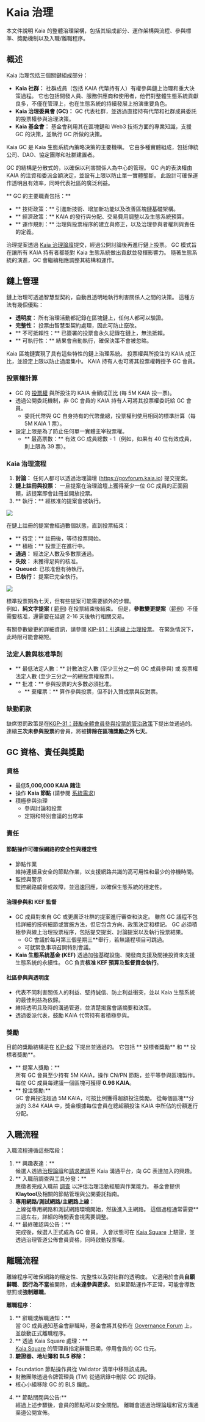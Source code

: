 # Kaia 治理

本文件說明 Kaia 的整體治理架構，包括其組成部分、運作架構與流程、參與標準、獎勵機制以及入職/離職程序。

## 概述

Kaia 治理包括三個關鍵組成部分：

- **Kaia 社群：** 社群成員（包括 KAIA 代幣持有人）有權參與鏈上治理和重大決策過程。 它也包括開發人員、服務供應商和使用者，他們對整體生態系統貢獻良多，不僅在管理上，也在生態系統的持續發展上扮演重要角色。
- **Kaia 治理委員會 (GC)：** GC 代表社群，並透過直接持有代幣和社群成員委託的投票權參與治理決策。
- **Kaia 基金會：** 基金會利用其在區塊鏈和 Web3 技術方面的專業知識，支援 GC 的決策，並執行 GC 所做的決策。

Kaia GC 是 Kaia 生態系統內策略決策的主要機構。 它由多種實體組成，包括傳統公司、DAO、協定團隊和社群建置者。

GC 的結構是分散式的，以確保以利害關係人為中心的管理。 GC 內的表決權由 KAIA 的注資和委派金額決定，並設有上限以防止單一實體壟斷。 此設計可確保運作透明且有效率，同時代表社區的廣泛利益。

\*\* GC 的主要職責包括：\*\*

- \*\* 技術政策：\*\* 引進新技術、增加新功能以及改善區塊鏈基礎架構。
- \*\* 經濟政策：\*\* KAIA 的發行與分配、交易費用調整以及生態系統預算。
- \*\* 運作規則：\*\* 治理與投票程序的建立與修正，以及治理參與者權利與責任的定義。

治理提案透過 [Kaia 治理論壇](https://govforum.kaia.io/)提交，經過公開討論後再進行鏈上投票。 GC 模式旨在讓所有 KAIA 持有者都能對 Kaia 生態系統做出貢獻並發揮影響力。 隨著生態系統的演進，GC 會繼續相應調整其結構和運作。

## 鏈上管理

鏈上治理可透過智慧型契約，自動且透明地執行利害關係人之間的決策。 這種方法有幾個優點：

- **透明度：** 所有治理活動都記錄在區塊鏈上，任何人都可以驗證。
- **完整性：** 投票由智慧型契約處理，因此可防止竄改。
- \*\* 不可抵賴性：\*\* 已簽署的投票會永久記錄在鏈上，無法抵賴。
- \*\* 可執行性：\*\* 結果會自動執行，確保決策不會被忽略。

Kaia 區塊鏈實現了具有這些特性的鏈上治理系統。 投票權與所投注的 KAIA 成正比，並設定上限以防止過度集中。 KAIA 持有人也可將其投票權轉授予 GC 會員。

### 投票權計算

- GC 的 [投票權](https://square.kaia.io/Proposal?tab=LEADERBOARD) 與所投注的 KAIA 金額成正比 (每 5M KAIA 投一票)。
- 透過公開委託機制，非 GC 會員的 KAIA 持有人可將其投票權委託給 GC 會員。
  - 委託代幣與 GC 自身持有的代幣彙總，投票權則使用相同的標準計算（每 5M KAIA 1 票）。
- 設定上限是為了防止任何單一實體主宰投票權。
  - \*\* 最高票數：\*\* 有效 GC 成員總數 - 1（例如，如果有 40 位有效成員，則上限為 39 票）。

### Kaia 治理流程

1. **討論：** 任何人都可以透過治理論壇 (<https://govforum.kaia.io>) 提交提案。
2. **鏈上註冊與投票：** 一旦提案在治理論壇上獲得至少一位 GC 成員的正面回饋，該提案即會註冊並開放投票。
3. \*\* 執行：\*\* 經核准的提案會被執行。

![](/img/misc/gov-process.jpg)

在鏈上註冊的提案會經過數個狀態，直到投票結束：

- \*\* 待定：\*\* 註冊後，等待投票開始。
- \*\* 積極：\*\* 投票正在進行中。
- **通過：** 經法定人數及多數票通過。
- **失敗：** 未獲得足夠的核准。
- **Queued:** 已核准但有待執行。
- **已執行：** 提案已完全執行。

![](/img/misc/gov-process-2.png)

標準投票期為七天，但有些提案可能需要額外的步驟。  
例如，**純文字提案** ( [範例](https://square.kaia.io/Proposal/Detail?id=31)) 在投票結束後結束。 但是，**參數變更提案**（[範例](https://square.kaia.io/Proposal/Detail?id=26)）不僅需要核准，還需要在延遲 2-16 天後執行相關交易。

有關參數變更的詳細資訊，請參閱 [KIP-81：引進線上治理投票](https://kips.kaia.io/KIPs/kip-81)。 在緊急情況下，此時限可能會縮短。

### 法定人數與核准準則

- \*\* 最低法定人數：\*\* 計數法定人數 (至少三分之一的 GC 成員參與) 或 投票權法定人數 (至少三分之一的總投票權投票)。
- \*\* 批准：\*\* 參與投票的大多數必須批准。
  - \*\* 棄權票：\*\* 算作參與投票，但不計入贊成票與反對票。

### 缺勤罰款

缺席懲罰政策是在[KGP-31：鼓勵全體會員參與投票的管治政策](https://govforum.kaia.io/t/kgp-31-governance-policy-to-encourage-gc-voting-participation/808)下提出並通過的。 連續**三次未參與投票**的會員，將被**排除在區塊獎勵之外七天**。

## GC 資格、責任與獎勵

### 資格

- 最低**5,000,000 KAIA 賭注**
- 操作 **Kaia 節點** (請參閱 [系統需求](https://docs.kaia.io/nodes/core-cell/system-requirements/))
- 積極參與治理
  - 參與討論和投票
  - 定期和特別會議的出席率

### 責任

#### 節點操作可確保網路的安全性與穩定性

- 節點作業  
  維持連續且安全的節點作業，以支援網路共識的高可用性和最少的停機時間。
- 監控與警示  
  監控網路威脅或故障，並迅速回應，以確保生態系統的穩定性。

#### 治理參與和 KEF 監督

- GC 成員對來自 GC 或更廣泛社群的提案進行審查和決定。 雖然 GC 議程不包括詳細的技術細節或實施方法，但它包含方向、政策決定和標記。 GC 必須積極參與線上治理投票程序，包括提交提案、討論提案以及執行投票結果。
  - GC 會議於每月第三個星期三\*\*舉行，若無議程項目可跳過。
  - 可就緊急事項召開特別會議。
- **Kaia 生態系統基金 (KEF)** 透過加強基礎設施、開發商支援及間接投資來支援生態系統的永續性。 GC 負責**核准 KEF 預算**及**監督資金執行**。

#### 社區參與與透明度

- 代表不同利害關係人的利益、堅持誠信、防止利益衝突，並以 Kaia 生態系統的最佳利益為依歸。
- 維持透明且及時的溝通管道，並清楚揭露會議摘要和決策。
- 透過委派代表，鼓勵 KAIA 代幣持有者積極參與。

### 獎勵

目前的獎勵結構是在 [KIP-82](https://kips.kaia.io/KIPs/kip-82) 下提出並通過的。 它包括 \*\* 投標者獎勵\*\* 和 \*\* 投標者獎勵\*\*。

- \*\* 提案人獎勵：\*\*  
  所有 GC 會員至少持有 5M KAIA，操作 CN/PN 節點，並平等參與區塊製作。 每位 GC 成員每建議一個區塊可獲得 **0.96 KAIA**。
- \*\* 投注獎勵:\*\*  
  GC 會員投注超過 5M KAIA，可按比例獲得超額投注獎勵。 從每個區塊\*\*分派的 3.84 KAIA 中，獎金根據每位會員在總超額投注 KAIA 中所佔的份額進行分配。

## 入職流程

入職流程遵循這些階段：

1. \*\* 興趣表達：\*\*  
   候選人透過[治理論壇](https://govforum.kaia.io/)和[請求邀請](https://docs.google.com/forms/d/e/1FAIpQLSdj-N63AAAWhzPh8GIJQGOUrKk_ppWtzDwUyflq532IdlQ3Jw/viewform)至 Kaia 溝通平台，向 GC 表達加入的興趣。
2. \*\* 入職前調查與工具分發：\*\*  
   應徵者完成入職前 [調查](https://docs.google.com/forms/d/1o1HUe3SNLRI_txqymSICGoP48Lq71HEz0PxIZZBynNo/preview) 以評估治理活動經驗與作業能力。 基金會提供**Klaytool**及相關的節點管理與公開委託指南。
3. **專用網路/測試網路/主網路上線：**  
   上線從專用網路和測試網路環境開始，然後進入主網路。 這個過程通常需要\*\*三週左右，詳細的時間表會視需要調整。
4. \*\* 最終確認與公告：\*\*  
   完成後，候選人正式成為 GC 會員。 入會狀態可在 [Kaia Square](https://square.kaia.io/GC?tab=HISTORY) 上驗證，並透過治理管道公佈會員資格，同時啟動投票權。

## 離職流程

離線程序可確保網路的穩定性、完整性以及對社群的透明度。 它適用於會員**自願辭職**、**因行為不當**被開除，或**未達參與要求**。 如果節點運作不正常，可能會導致懲罰或**強制離職**。

**離職程序：**

1. \*\* 辭職或解職通知：\*\*  
   當 GC 成員通知基金會辭職時，基金會將其發佈在 [Governance Forum](https://govforum.kaia.io/) 上，並啟動正式離職程序。
2. \*\* 透過 Kaia Square 處理：\*\*  
   [Kaia Square](http://square.kaia.io) 的管理員指定辭職日期，停用會員的 GC 位元。
3. **驗證器、地址簿和 BLS 移除：**

- Foundation 節點操作員從 Validator 清單中移除該成員。
- 財務團隊透過令牌管理員 (TM) 從通訊錄中刪除 GC 的記錄。
- 核心小組移除 GC 的 BLS 鑰匙。

4. \*\* 節點關閉與公告:\*\*  
   經過上述步驟後，會員的節點可以安全關閉。 離職會透過治理論壇和官方溝通渠道公開宣佈。
